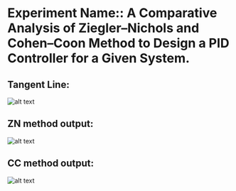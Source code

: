 # Experiment Name:: A Comparative Analysis of Ziegler–Nichols and Cohen–Coon Method to Design a PID Controller for a Given System. 

## Tangent Line:
![alt text]()

## ZN method output:
![alt text]()

## CC method output:
![alt text]()
